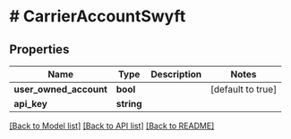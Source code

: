 # # CarrierAccountSwyft

## Properties

Name | Type | Description | Notes
------------ | ------------- | ------------- | -------------
**user_owned_account** | **bool** |  | [default to true]
**api_key** | **string** |  |

[[Back to Model list]](../../README.md#models) [[Back to API list]](../../README.md#endpoints) [[Back to README]](../../README.md)
